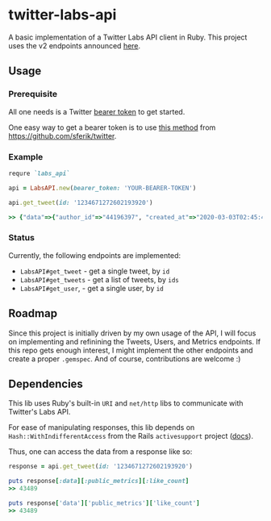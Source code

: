 # twitter-labs-api

A basic implementation of a Twitter Labs API client in Ruby. This project uses the v2 endpoints announced [here](https://twittercommunity.com/t/releasing-a-new-version-of-labs-endpoints/134219/3).

## Usage

### Prerequisite
All one needs is a Twitter [bearer token](https://developer.twitter.com/en/docs/basics/authentication/oauth-2-0/bearer-tokens) to get started.

One easy way to get a bearer token is to use [this method](https://www.rubydoc.info/gems/twitter/Twitter/REST/Client#bearer_token%3F-instance_method) from https://github.com/sferik/twitter.

### Example

```ruby
requre `labs_api`

api = LabsAPI.new(bearer_token: 'YOUR-BEARER-TOKEN')

api.get_tweet(id: '1234671272602193920')

>> {"data"=>{"author_id"=>"44196397", "created_at"=>"2020-03-03T02:45:45.000Z", "id"=>"1234671272602193920", "lang"=>"und", "public_metrics"=>{"retweet_count"=>4534, "reply_count"=>1036, "like_count"=>43489, "quote_count"=>224}, "text"=>"✌️ bro https://t.co/nJ7CUyhr2j"}}
```

### Status
Currently, the following endpoints are implemented:

- `LabsAPI#get_tweet` - get a single tweet, by `id`
- `LabsAPI#get_tweets` - get a list of tweets, by `ids`
- `LabsAPI#get_user`, - get a single user, by `id`

## Roadmap

Since this project is initially driven by my own usage of the API, I will focus on implementing and refinining the Tweets, Users, and Metrics endpoints. If this repo gets enough interest, I might implement the other endpoints and create a proper `.gemspec`. And of course, contributions are welcome :)

## Dependencies

This lib uses Ruby's built-in `URI` and `net/http` libs to communicate with Twitter's Labs API.

For ease of manipulating responses, this lib depends on `Hash::WithIndifferentAccess` from the Rails `activesupport` project ([docs](https://api.rubyonrails.org/classes/ActiveSupport/HashWithIndifferentAccess.html)).

Thus, one can access the data from a response like so:
```ruby
response = api.get_tweet(id: '1234671272602193920')

puts response[:data][:public_metrics][:like_count]
>> 43489

puts response['data']['public_metrics']['like_count']
>> 43489
```
